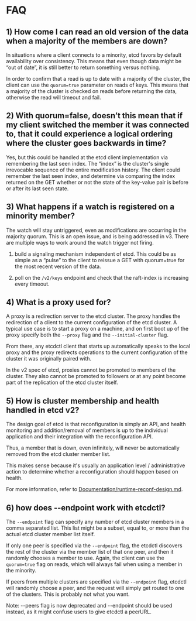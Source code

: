 # FAQ
## 1) How come I can read an old version of the data when a majority of the members are down?  

In situations where a client connects to a minority, etcd
favors by default availability over consistency. This means that even though
data might be “out of date”, it is still better to return something versus
nothing. 

In order to confirm that a read is up to date with a majority of the cluster,
the client can use the `quorum=true` parameter on reads of keys. This means
that a majority of the cluster is checked on reads before returning the data,
otherwise the read will timeout and fail.

## 2) With quorum=false, doesn’t this mean that if my client switched the member it was connected to, that it could experience a logical ordering where the cluster goes backwards in time? 

Yes, but this could be handled at the etcd client implementation via
remembering the last seen index. The “index” is the cluster's single
irrevocable sequence of the entire modification history. The client could
remember the last seen index, and determine via comparing the index returned on
the GET whether or not the state of the key-value pair is before or after its
last seen state. 

## 3) What happens if a watch is registered on a minority member? 

The watch will stay untriggered, even as modifications are occurring in the
majority quorum. This is an open issue, and is being addressed in v3. There are
multiple ways to work around the watch trigger not firing. 

1) build a signaling mechanism independent of etcd. This could be as simple as
a “pulse” to the client to reissue a GET with quorum=true for the most recent
version of the data. 
   
2) poll on the `/v2/keys` endpoint and check that the raft-index is increasing every
timeout. 

## 4) What is a proxy used for? 

A proxy is a redirection server to the etcd cluster. The proxy handles the
redirection of a client to the current configuration of the etcd cluster. A
typical use case is to start a proxy on a machine, and on first boot up of the
proxy specify both the `--proxy` flag and the `--initial-cluster` flag. 

From there, any etcdctl client that starts up automatically speaks to the local
proxy and the proxy redirects operations to the current configuration of the
cluster it was originally paired with. 

In the v2 spec of etcd, proxies cannot be promoted to members of the cluster.
They also cannot be promoted to followers or at any point become part of the
replication of the etcd cluster itself. 

## 5) How is cluster membership and health handled in etcd v2? 

The design goal of etcd is that reconfiguration is simply an API, and health
monitoring and addition/removal of members is up to the individual application
and their integration with the reconfiguration API. 

Thus, a member that is down, even infinitely, will never be automatically
removed from the etcd cluster member list. 

This makes sense because it's usually an application level / administrative
action to determine whether a reconfiguration should happen based on health. 

For more information, refer to
[Documentation/runtime-reconf-design.md](https://github.com/coreos/etcd/blob/master/Documentation/runtime-reconf-design.md).

## 6) how does --endpoint work with etcdctl? 

The `--endpoint` flag can specify any number of etcd cluster members in a comma
separated list. This list might be a subset, equal to, or more than the actual
etcd cluster member list itself. 

If only one peer is specified via the `--endpoint` flag, the etcdctl discovers the
rest of the cluster via the member list of that one peer, and then it randomly
chooses a member to use.  Again, the client can use the `quorum=true` flag on
reads, which will always fail when using a member in the minority. 

If peers from multiple clusters are specified via the `--endpoint` flag, etcdctl
will randomly choose a peer, and the request will simply get routed to one of
the clusters. This is probably not what you want. 

Note: --peers flag is now deprecated and --endpoint should be used instead, 
as it might confuse users to give etcdctl a peerURL.
